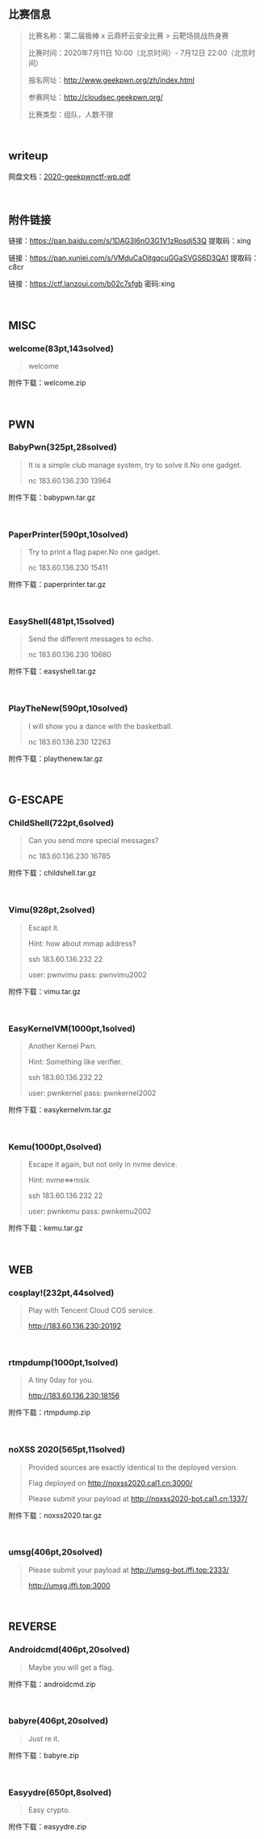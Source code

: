 ## 比赛信息

> 比赛名称：第二届极棒 x 云鼎杯云安全比赛 > 云靶场挑战热身赛
>
> 比赛时间：2020年7月11日 10:00（北京时间）- 7月12日 22:00（北京时间）
>
> 报名网址：http://www.geekpwn.org/zh/index.html
>
> 参赛网址：http://cloudsec.geekpwn.org/
>
> 比赛类型：组队，人数不限

<br/>

## writeup

网盘文档：[2020-geekpwnctf-wp.pdf](../writeup/2020-geekpwnctf-wp.pdf)

<br/>

## 附件链接

链接：https://pan.baidu.com/s/1DAG3I6nO3G1V1zRosdj53Q 提取码：xing

链接：https://pan.xunlei.com/s/VMduCaOitgqcuGGaSVGS6D3QA1 提取码：c8cr

链接：https://ctf.lanzoui.com/b02c7sfgb 密码:xing

<br/>

## MISC

### welcome(83pt,143solved)

> welcome

附件下载：welcome.zip

<br/>

## PWN

### BabyPwn(325pt,28solved)

> It is a simple club manage system, try to solve it.No one gadget.
>
> nc 183.60.136.230 13964

附件下载：babypwn.tar.gz

<br/>

### PaperPrinter(590pt,10solved)

> Try to print a flag paper.No one gadget.
>
> nc 183.60.136.230 15411

附件下载：paperprinter.tar.gz

<br/>

### EasyShell(481pt,15solved)

> Send the different messages to echo.
>
> nc 183.60.136.230 10680

附件下载：easyshell.tar.gz

<br/>

### PlayTheNew(590pt,10solved)

> I will show you a dance with the basketball.
>
> nc 183.60.136.230 12263

附件下载：playthenew.tar.gz

<br/>

## G-ESCAPE

### ChildShell(722pt,6solved)

> Can you send more special messages?
>
> nc 183.60.136.230 16785

附件下载：childshell.tar.gz

<br/>

### Vimu(928pt,2solved)

> Escapt it.
>
> Hint: how about mmap address?
>
> ssh 183.60.136.232 22
>
> user: pwnvimu    pass: pwnvimu2002

附件下载：vimu.tar.gz

<br/>

### EasyKernelVM(1000pt,1solved)

> Another Kernel Pwn.
>
> Hint: Something like verifier.
>
> ssh 183.60.136.232 22
>
> user: pwnkernel    pass: pwnkernel2002

附件下载：easykernelvm.tar.gz

<br/>

### Kemu(1000pt,0solved)

> Escape it again, but not only in nvme device.
>
> Hint: nvme<=>msix
>
> ssh 183.60.136.232 22
>
> user: pwnkemu    pass: pwnkemu2002

附件下载：kemu.tar.gz

<br/>

## WEB

### cosplay!(232pt,44solved)

> Play with Tencent Cloud COS service.
>
> http://183.60.136.230:20192

<br/>

### rtmpdump(1000pt,1solved)

> A tiny 0day for you.
>
> http://183.60.136.230:18156

附件下载：rtmpdump.zip

<br/>

### noXSS 2020(565pt,11solved)

> Provided sources are exactly identical to the deployed version. 
>
> Flag deployed on http://noxss2020.cal1.cn:3000/ 
>
> Please submit your payload at http://noxss2020-bot.cal1.cn:1337/

附件下载：noxss2020.tar.gz

<br/>

### umsg(406pt,20solved)

> Please submit your payload at http://umsg-bot.iffi.top:2333/
>
> http://umsg.iffi.top:3000

<br/>

## REVERSE

### Androidcmd(406pt,20solved)

> Maybe you will get a flag.

附件下载：androidcmd.zip

<br/>

### babyre(406pt,20solved)

> Just re it.

附件下载：babyre.zip

<br/>

### Easyydre(650pt,8solved)

> Easy crypto.

附件下载：easyydre.zip